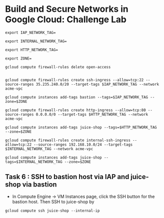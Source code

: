 # Build and Secure Networks in Google Cloud: Challenge Lab


```
export IAP_NETWORK_TAG=

export INTERNAL_NETWORK_TAG=

export HTTP_NETWORK_TAG=

export ZONE=
```

```
gcloud compute firewall-rules delete open-access
 

gcloud compute firewall-rules create ssh-ingress --allow=tcp:22 --source-ranges 35.235.240.0/20 --target-tags $IAP_NETWORK_TAG --network acme-vpc
 
gcloud compute instances add-tags bastion --tags=$IAP_NETWORK_TAG --zone=$ZONE
 ```

```
gcloud compute firewall-rules create http-ingress --allow=tcp:80 --source-ranges 0.0.0.0/0 --target-tags $HTTP_NETWORK_TAG --network acme-vpc
 
gcloud compute instances add-tags juice-shop --tags=$HTTP_NETWORK_TAG --zone=$ZONE
 ```

```
gcloud compute firewall-rules create internal-ssh-ingress --allow=tcp:22 --source-ranges 192.168.10.0/24 --target-tags $INTERNAL_NETWORK_TAG --network acme-vpc
 
gcloud compute instances add-tags juice-shop --tags=$INTERNAL_NETWORK_TAG --zone=$ZONE
``` 

## Task 6 : SSH to bastion host via IAP and juice-shop via bastion
- In Compute Engine -> VM Instances page, click the SSH button for the bastion host. Then SSH to juice-shop by

```
gcloud compute ssh juice-shop --internal-ip

```




